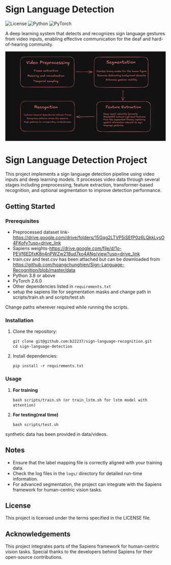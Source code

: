 # Sign Language Detection

![License](https://img.shields.io/badge/license-MIT-blue.svg)
![Python](https://img.shields.io/badge/python-3.8%2B-blue)
![PyTorch](https://img.shields.io/badge/PyTorch-1.8%2B-orange)

A deep learning system that detects and recognizes sign language gestures from video inputs, enabling effective communication for the deaf and hard-of-hearing community.

<p align="center">
  <img src="docs/images/pipeline_diagram.png" alt="Pipeline Diagram" width="800"/>
</p>

# Sign Language Detection Project

This project implements a sign language detection pipeline using video inputs and deep learning models. It processes video data through several stages including preprocessing, feature extraction, transformer-based recognition, and optional segmentation to improve detection performance.


## Getting Started

### Prerequisites
- Preprocessed dataset link-https://drive.google.com/drive/folders/15Gqg2LTVP5iSEfP0z6LQkkLysO4FKofy?usp=drive_link
- Sapiens weights-https://drive.google.com/file/d/1o-PEVf6EDfxK8n4nPWZw218ud7ko4ANg/view?usp=drive_link
- train.csv and test.csv has been attached but can be downloaded from https://github.com/hoangchunghien/Sign-Language-Recognition/blob/master/data
- Python 3.8 or above
- PyTorch 2.6.0
- Other dependencies listed in `requirements.txt`
- setup the sapiens lite for segmentation masks and change path in scripts/train.sh and scripts/test.sh

Change paths wherever required while running the scripts.
### Installation

1. Clone the repository:
   ```
   git clone git@github.com:b22237/sign-language-recognition.git
   cd sign-language-detection
   ```

2. Install dependencies:
   ```
   pip install -r requirements.txt
   ```

### Usage

1. **For training**

   ```
   bash scripts/train.sh (or train_lstm.sh for lstm model with attention)
   ```
1. **For testing(real time)**

   ```
   bash scripts/test.sh
   ```
synthetic data has been provided in data/videos. 
## Notes

- Ensure that the label mapping file is correctly aligned with your training data.
- Check the log files in the `logs/` directory for detailed run-time information.
- For advanced segmentation, the project can integrate with the Sapiens framework for human-centric vision tasks.

## License

This project is licensed under the terms specified in the LICENSE file.

## Acknowledgements

This project integrates parts of the Sapiens framework for human-centric vision tasks. Special thanks to the developers behind Sapiens for their open-source contributions. 
